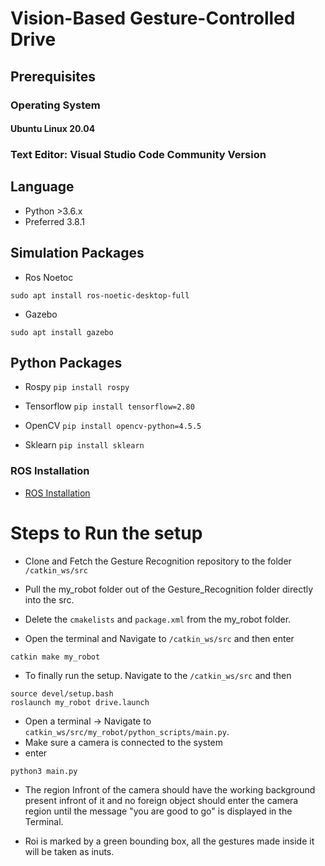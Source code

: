 
# Vision-Based Gesture-Controlled Drive

## Prerequisites

### Operating System

#### Ubuntu Linux 20.04

### Text Editor: Visual Studio Code Community Version

## Language

* Python >3.6.x
* Preferred 3.8.1

## Simulation Packages

* Ros Noetoc

<code>sudo apt install ros-noetic-desktop-full</code>

* Gazebo

<code>sudo apt install gazebo</code>

## Python Packages

* Rospy
<code>pip install rospy</code>

* Tensorflow
<code>pip install tensorflow=2.80</code>

* OpenCV
<code>pip install opencv-python=4.5.5</code>

* Sklearn
<code>pip install sklearn</code>

### ROS Installation

* <a href="http://wiki.ros.org/noetic/Installation/Ubuntu">ROS Installation</a>

<h1> Steps to Run the setup</h1>

* Clone and Fetch the Gesture Recognition repository to the folder <code>/catkin_ws/src</code>

* Pull the my_robot folder out of the Gesture_Recognition folder directly into the src.

* Delete the <code>cmakelists</code> and <code>package.xml</code> from the my_robot folder.
* Open the terminal and Navigate to <code>/catkin_ws/src</code> and then enter
```
catkin make my_robot
```
* To finally run the setup. Navigate to the <code>/catkin_ws/src</code> and then
```
source devel/setup.bash
roslaunch my_robot drive.launch
```

* Open a terminal -> Navigate to <code>catkin_ws/src/my_robot/python_scripts/main.py</code>.
* Make sure a camera is connected to the system
* enter 
```
python3 main.py
```
* The region Infront of the camera should have the working background present infront of it and no foreign object should enter the camera region until the message "you are good to go" is displayed in the Terminal.

* Roi is marked by a green bounding box, all the gestures made inside it will be taken as inuts.
